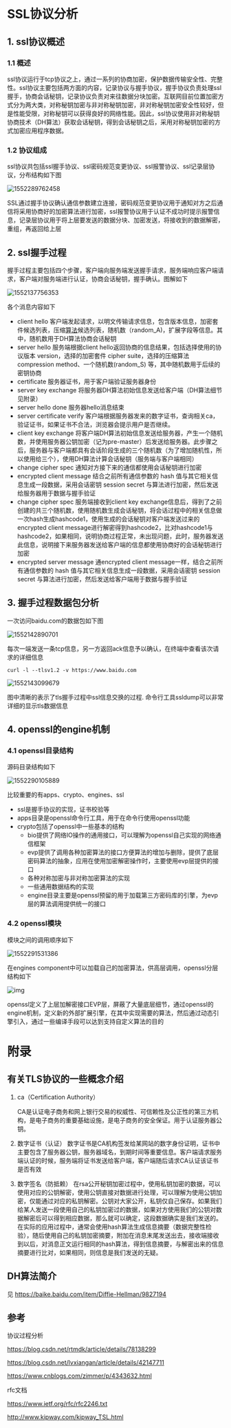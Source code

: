 # SSL协议分析

## 1. ssl协议概述

### 1.1 概述

ssl协议运行于tcp协议之上，通过一系列的协商加密，保护数据传输安全性、完整性。ssl协议主要包括两方面的内容，记录协议与握手协议，握手协议负责处理ssl握手，协商会话秘钥，记录协议负责对来往数据分块加密。互联网目前位置加密方式分为两大类，对称秘钥加密与非对称秘钥加密，非对称秘钥加密安全性较好，但是性能受限，对称秘钥可以获得良好的网络性能。因此，ssl协议使用非对称秘钥协商技术（DH算法）获取会话秘钥，得到会话秘钥之后，采用对称秘钥加密的方式加密应用程序数据。

### 1.2 协议组成

ssl协议共包括ssl握手协议、ssl密码规范变更协议、ssl报警协议、ssl记录层协议，分布结构如下图

![1552289762458](assets/1552289762458.png)

SSL通过握手协议确认通信参数建立连接，密码规范变更协议用于通知对方之后通信将采用协商好的加密算法进行加密，ssl报警协议用于认证不成功时提示报警信息，记录层协议用于将上层要发送的数据分块、加密发送，将接收到的数据解密，重组，再返回给上层

## 2. ssl握手过程

握手过程主要包括四个步骤，客户端向服务端发送握手请求，服务端响应客户端请求，客户端对服务端进行认证，协商会话秘钥，握手确认。图解如下

![1552137756353](/home/xiaozhi/Documents/notes/chromium/1552137756353.png)

各个消息内容如下

-   client hello
    客户端发起请求，以明文传输请求信息，包含版本信息，加密套件候选列表，压缩[算法](http://lib.csdn.net/base/datastructure)候选列表，随机数（random_A)，扩展字段等信息。其中，随机数用于DH算法协商会话秘钥
-   server hello
    服务端根据client hello返回协商的信息结果，包括选择使用的协议版本 version，选择的加密套件 cipher suite，选择的压缩算法 compression method、一个随机数(random_S) 等，其中随机数用于后续的密钥协商
-   certificate
    服务器证书，用于客户端验证服务器身份
-   server key exchange
    将服务器DH算法初始信息发送给客户端（DH算法细节见附录）
-   server hello done
    服务器hello消息结束
-   server certificate verify
    客户端根据服务器发来的数字证书，查询相关ca，验证证书，如果证书不合法，浏览器会提示用户是否继续。
-   client key exchange
    将客户端DH算法初始信息发送给服务器，产生一个随机数，并使用服务器公钥加密（记为pre-master）后发送给服务器。此步骤之后，服务器与客户端都具有会话阶段生成的三个随机数（为了增加随机性，所以使用给三个），使用DH算法计算会话秘钥（服务端与客户端相同）
-   change cipher spec
    通知对方接下来的通信都使用会话秘钥进行加密
-   encrypted client message
    结合之前所有通信参数的 hash 值与其它相关信息生成一段数据，采用会话密钥 session secret 与算法进行加密，然后发送给服务器用于数据与握手验证
-   change cipher spec
    服务端接收到client key exchange信息后，得到了之前创建的共三个随机数，使用随机数生成会话秘钥，将会话过程中的相关信息做一次hash生成hashcode1，使用生成的会话秘钥对客户端发送过来的encrypted client message进行解密得到hashcode2，比对hashcode1与hashcode2，如果相同，说明协商过程正常，未出现问题，此时，服务器发送此信息，说明接下来服务器发送给客户端的信息都使用协商好的会话秘钥进行加密
-   encrypted server message
    通encrypted client message一样，结合之前所有通信参数的 hash 值与其它相关信息生成一段数据，采用会话密钥 session secret 与算法进行加密，然后发送给客户端用于数据与握手验证

## 3. 握手过程数据包分析

一次访问baidu.com的数据包如下图

![1552142890701](assets/1552142890701.png)

每次一端发送一条tcp信息，另一方返回ack信息予以确认，在终端中查看该次请求的详细信息

```shell
curl -l --tlsv1.2 -v https://www.baidu.com
```

![1552143099679](assets/1552143099679.png)

图中清晰的表示了tls握手过程中ssl信息交换的过程. 命令行工具ssldump可以非常详细的显示tls数据信息

## 4. openssl的engine机制

### 4.1 openssl目录结构

源码目录结构如下

![1552290105889](assets/1552290105889.png)

比较重要的有apps、crypto、engines、ssl

-   ssl是握手协议的实现，证书校验等
-   apps目录是openssl命令行工具，用于在命令行使用openssl功能
-   crypto包括了openssl中一些基本的结构
    -   bio提供了网络IO操作的通用接口，可以理解为openssl自己实现的网络通信框架
    -   evp提供了调用各种加密算法的接口方便算法的增加与删除，提供了底层密码算法的抽象，应用在使用加密解密操作时，主要使用evp层提供的接口
    -   各种对称加密与非对称加密算法的实现
    -   一些通用数据结构的实现
    -   engine目录主要是openssl预留的用于加载第三方密码库的引擎，为evp层的算法调用提供统一的接口

### 4.2 openssl模块

模块之间的调用顺序如下

![1552291531386](assets/1552291531386.png)

在engines component中可以加载自己的加密算法，供高层调用，openssl分层结构如下

![img](assets/wpsH2zylj.png)

openssl定义了上层加解密接口EVP层，屏蔽了大量底层细节，通过openssl的engine机制，定义新的外部扩展引擎，在其中实现需要的算法，然后通过动态引擎引入，通过一些编译手段可以达到支持自定义算法的目的



# 附录

## 有关TLS协议的一些概念介绍

1.  ca（Certification Authority）

    CA是认证电子商务和网上银行交易的权威性、可信赖性及公正性的第三方机构，是电子商务的重要基础设施，是电子商务的安全保证。用于认证服务器公钥。

2.  数字证书（认证）
    数字证书是CA机构签发给某网站的数字身份证明，证书中主要包含了服务器公钥，服务器域名，到期时间等重要信息。客户端请求服务端认证的时候，服务端将证书发送给客户端，客户端随后请求CA认证该证书是否有效

3.  数字签名（防抵赖）
    在rsa公开秘钥加密过程中，使用私钥加密的数据，可以使用对应的公钥解密，使用公钥直接对数据进行处理，可以理解为使用公钥加密，仅能通过对应的私钥解密。公钥对大家公开，私钥仅自己保存。如果我们给某人发送一段使用自己的私钥加密过的数据，如果对方使用我们的公钥对数据解密后可以得到相应数据，那么就可以确定，这段数据确实是我们发送的。在实际的应用过程中，通常会使用hash算法生成信息摘要（数据完整性检验），随后使用自己的私钥加密摘要，附加在消息末尾发送出去，接收端接收到以后，对消息正文运行相同的hash算法，得到信息摘要，与解密出来的信息摘要进行比对，如果相同，则信息是我们发送的无疑。

## DH算法简介

见
https://baike.baidu.com/item/Diffie-Hellman/9827194

## 参考

协议过程分析

https://blog.csdn.net/rtmdk/article/details/78138299

https://blog.csdn.net/lvxiangan/article/details/42147711

https://www.cnblogs.com/zimmer/p/4343632.html

rfc文档

https://www.ietf.org/rfc/rfc2246.txt

http://www.kipway.com/kipway_TSL.html